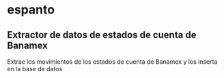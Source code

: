 # espanto
## Extractor de datos de estados de cuenta de Banamex

Extrae los movimientos de los estados de cuenta de Banamex y los inserta en la base de datos
